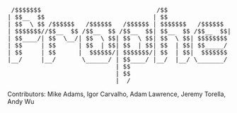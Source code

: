 <pre>
 /$$$$$$$                               /$$                   /$$    
| $$__  $$                             | $$                  | $$    
| $$  \ $$ /$$$$$$   /$$$$$$   /$$$$$$ | $$$$$$$   /$$$$$$  /$$$$$$  
| $$$$$$$//$$__  $$ /$$__  $$ /$$__  $$| $$__  $$ /$$__  $$|_  $$_/  
| $$____/| $$  \__/| $$  \ $$| $$  \ $$| $$  \ $$| $$$$$$$$  | $$    
| $$     | $$      | $$  | $$| $$  | $$| $$  | $$| $$_____/  | $$ /$$
| $$     | $$      |  $$$$$$/| $$$$$$$/| $$  | $$|  $$$$$$$  |  $$$$/
|__/     |__/       \______/ | $$____/ |__/  |__/ \_______/   \___/  
                             | $$                                    
                             | $$                                    
                             |__/                                    
</pre>
Contributors: Mike Adams, Igor Carvalho, Adam Lawrence, Jeremy Torella, Andy Wu
